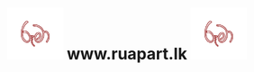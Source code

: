 <h1 align="center" size="100px"><b><img src="https://github.com/Nirmana-KAS/Ruma-Website--Web-Application-Development-/blob/main/img/a.png" width="100px"> www.ruapart.lk <img src="https://github.com/Nirmana-KAS/Ruma-Website--Web-Application-Development-/blob/main/img/a.png" width="100px"></b></h1>

